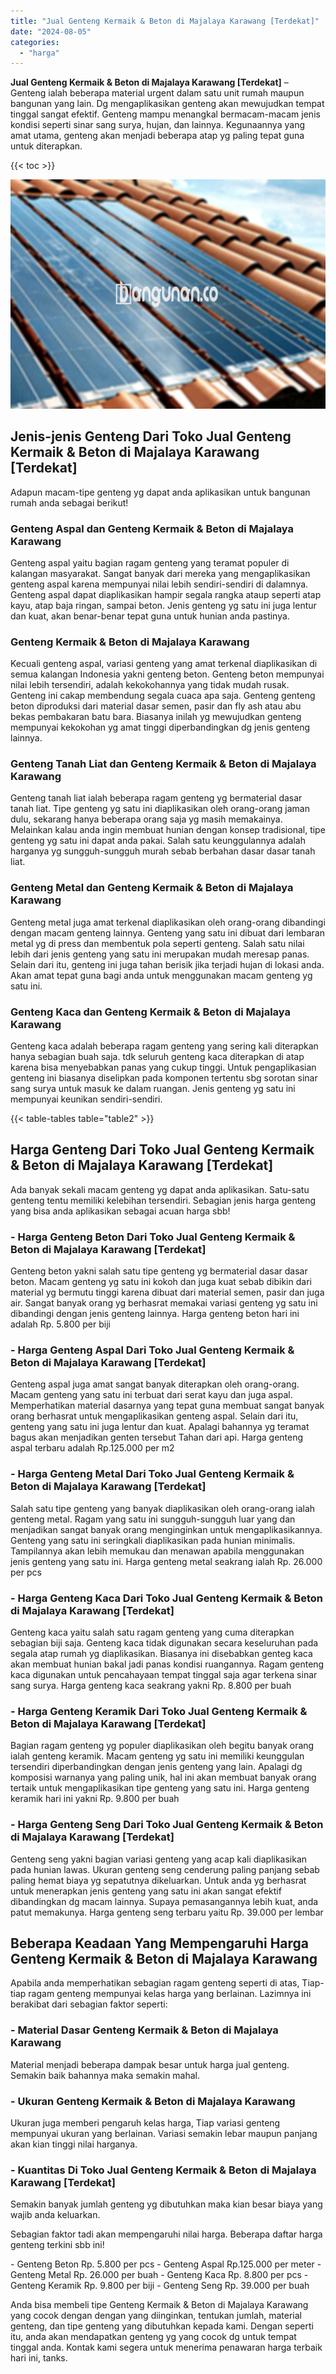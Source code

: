 ```yaml
---
title: "Jual Genteng Kermaik & Beton di Majalaya Karawang [Terdekat]"
date: "2024-08-05"
categories: 
  - "harga"
---
```


**Jual Genteng Kermaik & Beton di Majalaya Karawang \[Terdekat\]** – Genteng ialah beberapa material urgent dalam satu unit rumah maupun bangunan yang lain. Dg mengaplikasikan genteng akan mewujudkan tempat tinggal sangat efektif. Genteng mampu menangkal bermacam-macam jenis kondisi seperti sinar sang surya, hujan, dan lainnya. Kegunaannya yang amat utama, genteng akan menjadi beberapa atap yg paling tepat guna untuk diterapkan.

{{< toc >}}

![Jual Genteng Kermaik & Beton di Majalaya Karawang [Terdekat]](/images/genteng-minimalis-murah02.png)

## Jenis-jenis Genteng Dari Toko Jual Genteng Kermaik & Beton di Majalaya Karawang \[Terdekat\]

Adapun macam-tipe genteng yg dapat anda aplikasikan untuk bangunan rumah anda sebagai berikut!

### Genteng Aspal dan Genteng Kermaik & Beton di Majalaya Karawang

Genteng aspal yaitu bagian ragam genteng yang teramat populer di kalangan masyarakat. Sangat banyak dari mereka yang mengaplikasikan genteng aspal karena mempunyai nilai lebih sendiri-sendiri di dalamnya. Genteng aspal dapat diaplikasikan hampir segala rangka ataup seperti atap kayu, atap baja ringan, sampai beton. Jenis genteng yg satu ini juga lentur dan kuat, akan benar-benar tepat guna untuk hunian anda pastinya.

### Genteng Kermaik & Beton di Majalaya Karawang

Kecuali genteng aspal, variasi genteng yang amat terkenal diaplikasikan di semua kalangan Indonesia yakni genteng beton. Genteng beton mempunyai nilai lebih tersendiri, adalah kekokohannya yang tidak mudah rusak. Genteng ini cakap membendung segala cuaca apa saja. Genteng genteng beton diproduksi dari material dasar semen, pasir dan fly ash atau abu bekas pembakaran batu bara. Biasanya inilah yg mewujudkan genteng mempunyai kekokohan yg amat tinggi diperbandingkan dg jenis genteng lainnya.

### Genteng Tanah Liat dan Genteng Kermaik & Beton di Majalaya Karawang

Genteng tanah liat ialah beberapa ragam genteng yg bermaterial dasar tanah liat. Tipe genteng yg satu ini diaplikasikan oleh orang-orang jaman dulu, sekarang hanya beberapa orang saja yg masih memakainya. Melainkan kalau anda ingin membuat hunian dengan konsep tradisional, tipe genteng yg satu ini dapat anda pakai. Salah satu keunggulannya adalah harganya yg sungguh-sungguh murah sebab berbahan dasar dasar tanah liat.

### Genteng Metal dan Genteng Kermaik & Beton di Majalaya Karawang

Genteng metal juga amat terkenal diaplikasikan oleh orang-orang dibandingi dengan macam genteng lainnya. Genteng yang satu ini dibuat dari lembaran metal yg di press dan membentuk pola seperti genteng. Salah satu nilai lebih dari jenis genteng yang satu ini merupakan mudah meresap panas. Selain dari itu, genteng ini juga tahan berisik jika terjadi hujan di lokasi anda. Akan amat tepat guna bagi anda untuk menggunakan macam genteng yg satu ini.

### Genteng Kaca dan Genteng Kermaik & Beton di Majalaya Karawang

Genteng kaca adalah beberapa ragam genteng yang sering kali diterapkan hanya sebagian buah saja. tdk seluruh genteng kaca diterapkan di atap karena bisa menyebabkan panas yang cukup tinggi. Untuk pengaplikasian genteng ini biasanya diselipkan pada komponen tertentu sbg sorotan sinar sang surya untuk masuk ke dalam ruangan. Jenis genteng yg satu ini mempunyai keunikan sendiri-sendiri.

{{< table-tables table="table2" >}}

## Harga Genteng Dari Toko Jual Genteng Kermaik & Beton di Majalaya Karawang \[Terdekat\]

Ada banyak sekali macam genteng yg dapat anda aplikasikan. Satu-satu genteng tentu memiliki kelebihan tersendiri. Sebagian jenis harga genteng yang bisa anda aplikasikan sebagai acuan harga sbb!

### \- Harga Genteng Beton Dari Toko Jual Genteng Kermaik & Beton di Majalaya Karawang \[Terdekat\]

Genteng beton yakni salah satu tipe genteng yg bermaterial dasar dasar beton. Macam genteng yg satu ini kokoh dan juga kuat sebab dibikin dari material yg bermutu tinggi karena dibuat dari material semen, pasir dan juga air. Sangat banyak orang yg berhasrat memakai variasi genteng yg satu ini dibandingi dengan jenis genteng lainnya. Harga genteng beton hari ini adalah Rp. 5.800 per biji

### \- Harga Genteng Aspal Dari Toko Jual Genteng Kermaik & Beton di Majalaya Karawang \[Terdekat\]

Genteng aspal juga amat sangat banyak diterapkan oleh orang-orang. Macam genteng yang satu ini terbuat dari serat kayu dan juga aspal. Memperhatikan material dasarnya yang tepat guna membuat sangat banyak orang berhasrat untuk mengaplikasikan genteng aspal. Selain dari itu, genteng yang satu ini juga lentur dan kuat. Apalagi bahannya yg teramat bagus akan menjadikan genten tersebut Tahan dari api. Harga genteng aspal terbaru adalah Rp.125.000 per m2

### \- Harga Genteng Metal Dari Toko Jual Genteng Kermaik & Beton di Majalaya Karawang \[Terdekat\]

Salah satu tipe genteng yang banyak diaplikasikan oleh orang-orang ialah genteng metal. Ragam yang satu ini sungguh-sungguh luar yang dan menjadikan sangat banyak orang menginginkan untuk mengaplikasikannya. Genteng yang satu ini seringkali diaplikasikan pada hunian minimalis. Tampilannya akan lebih memukau dan menawan apabila menggunakan jenis genteng yang satu ini. Harga genteng metal seakrang ialah Rp. 26.000 per pcs

### \- Harga Genteng Kaca Dari Toko Jual Genteng Kermaik & Beton di Majalaya Karawang \[Terdekat\]

Genteng kaca yaitu salah satu ragam genteng yang cuma diterapkan sebagian biji saja. Genteng kaca tidak digunakan secara keseluruhan pada segala atap rumah yg diaplikasikan. Biasanya ini disebabkan genteg kaca akan membuat hunian bakal jadi panas kondisi ruangannya. Ragam genteng kaca digunakan untuk pencahayaan tempat tinggal saja agar terkena sinar sang surya. Harga genteng kaca seakrang yakni Rp. 8.800 per buah

### \- Harga Genteng Keramik Dari Toko Jual Genteng Kermaik & Beton di Majalaya Karawang \[Terdekat\]

Bagian ragam genteng yg populer diaplikasikan oleh begitu banyak orang ialah genteng keramik. Macam genteng yg satu ini memiliki keunggulan tersendiri diperbandingkan dengan jenis genteng yang lain. Apalagi dg komposisi warnanya yang paling unik, hal ini akan membuat banyak orang tertaik untuk mengaplikasikan tipe genteng yang satu ini. Harga genteng keramik hari ini yakni Rp. 9.800 per buah

### \- Harga Genteng Seng Dari Toko Jual Genteng Kermaik & Beton di Majalaya Karawang \[Terdekat\]

Genteng seng yakni bagian variasi genteng yang acap kali diaplikasikan pada hunian lawas. Ukuran genteng seng cenderung paling panjang sebab paling hemat biaya yg sepatutnya dikeluarkan. Untuk anda yg berhasrat untuk menerapkan jenis genteng yang satu ini akan sangat efektif dibandingkan dg macam lainnya. Supaya pemasangannya lebih kuat, anda patut memakunya. Harga genteng seng terbaru yaitu Rp. 39.000 per lembar

## Beberapa Keadaan Yang Mempengaruhi Harga Genteng Kermaik & Beton di Majalaya Karawang

Apabila anda memperhatikan sebagian ragam genteng seperti di atas, Tiap-tiap ragam genteng mempunyai kelas harga yang berlainan. Lazimnya ini berakibat dari sebagian faktor seperti:

### \- Material Dasar Genteng Kermaik & Beton di Majalaya Karawang

Material menjadi beberapa dampak besar untuk harga jual genteng. Semakin baik bahannya maka semakin mahal.

### \- Ukuran Genteng Kermaik & Beton di Majalaya Karawang

Ukuran juga memberi pengaruh kelas harga, Tiap variasi genteng mempunyai ukuran yang berlainan. Variasi semakin lebar maupun panjang akan kian tinggi nilai harganya.

### \- Kuantitas Di Toko Jual Genteng Kermaik & Beton di Majalaya Karawang \[Terdekat\]

Semakin banyak jumlah genteng yg dibutuhkan maka kian besar biaya yang wajib anda keluarkan.

Sebagian faktor tadi akan mempengaruhi nilai harga. Beberapa daftar harga genteng terkini sbb ini!

\- Genteng Beton Rp. 5.800 per pcs - Genteng Aspal Rp.125.000 per meter - Genteng Metal Rp. 26.000 per buah - Genteng Kaca Rp. 8.800 per pcs - Genteng Keramik Rp. 9.800 per biji - Genteng Seng Rp. 39.000 per buah

Anda bisa membeli tipe Genteng Kermaik & Beton di Majalaya Karawang yang cocok dengan dengan yang diinginkan, tentukan jumlah, material genteng, dan tipe genteng yang dibutuhkan kepada kami. Dengan seperti itu, anda akan mendapatkan genteng yg yang cocok dg untuk tempat tinggal anda. Kontak kami segera untuk menerima penawaran harga terbaik hari ini, tanks.
